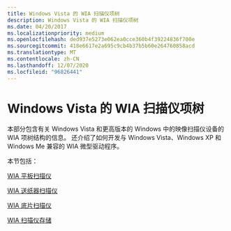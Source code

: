 ```yaml
---
title: Windows Vista 的 WIA 扫描仪项树
description: Windows Vista 的 WIA 扫描仪项树
ms.date: 04/20/2017
ms.localizationpriority: medium
ms.openlocfilehash: ded937e5273e062ea0cce360b4f39224836f700e
ms.sourcegitcommit: 418e6617e2a695c9cb4b37b5b60e264760858acd
ms.translationtype: MT
ms.contentlocale: zh-CN
ms.lasthandoff: 12/07/2020
ms.locfileid: "96826441"
---
```

# <a name="wia-scanner-item-tree-for-windows-vista"></a>Windows Vista 的 WIA 扫描仪项树





本部分包含有关 Windows Vista 和更高版本的 Windows 中的映像扫描仪设备的 WIA 项树结构的信息。 还介绍了如何开发与 Windows Vista、Windows XP 和 Windows Me 兼容的 WIA 微型驱动程序。

本节包括：

[WIA 平板扫描仪](wia-flatbed-scanners.md)

[WIA 送纸器扫描仪](wia-feeder-scanners.md)

[WIA 底片扫描仪](wia-film-scanners.md)

[WIA 扫描仪存储](wia-scanner-storage.md)

 

 




